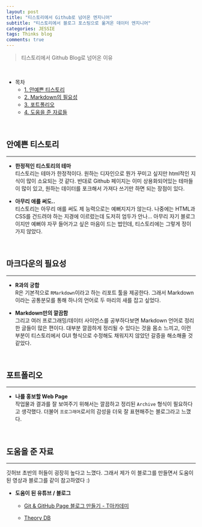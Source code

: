 ```yaml
---  
layout: post  
title: "티스토리에서 Github로 넘어온 엔지니어"
subtitle: "티스토리에서 블로그 포스팅으로 옮겨온 데이터 엔지니어"  
categories: JESSIE  
tags: Thinks blog
comments: true  
---  
```




> 티스토리에서 Github Blog로 넘어온 이유

<br/>

- 목차
    - [1. 안예쁜 티스토리](#안예쁜-티스토리)
    - [2. Markdown의 필요성](#마크다운의-필요성)
    - [3. 포트폴리오](#포트폴리오)
    - [4. 도움을 준 자료들](#도움을-준-자료)


<br/>

## 안예쁜 티스토리
---
* __한정적인 티스토리의 테마__   
티스토리는 테마가 한정적이다. 원하는 디자인으로 뭔가 꾸미고 싶지만 html적인 지식이 많이 소요되는 것 같다. 반대로 Github 페이지는 이미 상용화되어있는 테마들이 많이 있고, 원하는 데이터를 포크해서 가져다 쓰기만 하면 되는 장점이 있다.

* __아무리 애를 써도..__  
티스토리는 아무리 애를 써도 제 능력으로는 예뻐지지가 않는다. 나중에는 HTML과 CSS를 건드려야 하는 지경에 이르렀는데 도저히 엄두가 안나... 아무리 자기 블로그이지만 예뻐야 자꾸 들어가고 싶은 마음이 드는 법인데, 티스토리에는 그렇게 정이 가지 않았다.
<BR/>

## 마크다운의 필요성

---

* __R과의 궁합__  
R은 기본적으로 `RMarkdown`이라고 하는 리포트 툴을 제공한다. 그래서 Markdown이라는 공통분모를 통해 하나의 언어로 두 마리의 새를 잡고 싶었다.

* __Markdown만의 깔끔함__  
그리고 여러 프로그래밍/데이터 사이언스를 공부하다보면 Markdown 언어로 정리한 글들이 많은 편이다. 대부분 깔끔하게 정리될 수 있다는 것을 몸소 느끼고, 이런 부분이 티스토리에서 GUI 형식으로 수정해도 채워지지 않았던 갈증을 해소해줄 것 같았다.
<BR/>


## 포트폴리오
---
* __나를 홍보할 Web Page__  
작업물과 결과를 잘 보여주기 위해서는 깔끔하고 정리된 `Archive` 형식이 필요하다고 생각했다. 더불어 `프로그래머`로서의 감성을 더욱 잘 표현해주는 블로그라고 느꼈다.

<BR/>

## 도움을 준 자료
---
깃허브 초반의 허들이 굉장히 높다고 느꼈다. 그래서 제가 이 블로그를 만들면서 도움이 된 영상과 블로그를 같이 참고하였다 :)

* __도움이 된 유튜브 / 블로그__  
    - [Git & GitHub Page 블로그 만들기 - T아카데미](https://www.youtube.com/watch?v=eCv_bh-Ax-Q)

    - [Theory DB](https://theorydb.github.io/envops/2019/05/03/envops-blog-github-pages-jekyll)
